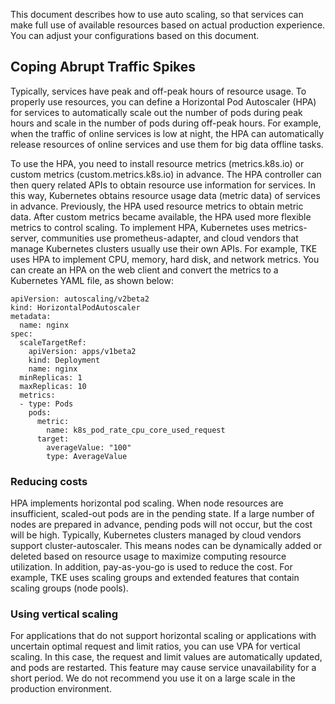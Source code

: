 This document describes how to use auto scaling, so that services can make full use of available resources based on actual production experience. You can adjust your configurations based on this document.

## Coping Abrupt Traffic Spikes
Typically, services have peak and off-peak hours of resource usage. To properly use resources, you can define a Horizontal Pod Autoscaler (HPA) for services to automatically scale out the number of pods during peak hours and scale in the number of pods during off-peak hours. For example, when the traffic of online services is low at night, the HPA can automatically release resources of online services and use them for big data offline tasks.


To use the HPA, you need to install resource metrics (metrics.k8s.io) or custom metrics (custom.metrics.k8s.io) in advance. The HPA controller can then query related APIs to obtain resource use information for services. In this way, Kubernetes obtains resource usage data (metric data) of services in advance.
Previously, the HPA used resource metrics to obtain metric data. After custom metrics became available, the HPA used more flexible metrics to control scaling. To implement HPA, Kubernetes uses metrics-server, communities use prometheus-adapter, and cloud vendors that manage Kubernetes clusters usually use their own APIs. For example, TKE uses HPA to implement CPU, memory, hard disk, and network metrics. You can create an HPA on the web client and convert the metrics to a Kubernetes YAML file, as shown below:
```
apiVersion: autoscaling/v2beta2
kind: HorizontalPodAutoscaler
metadata:
  name: nginx
spec:
  scaleTargetRef:
    apiVersion: apps/v1beta2
    kind: Deployment
    name: nginx
  minReplicas: 1
  maxReplicas: 10
  metrics:
  - type: Pods
    pods:
      metric:
        name: k8s_pod_rate_cpu_core_used_request
      target:
        averageValue: "100"
        type: AverageValue
```

### Reducing costs
HPA implements horizontal pod scaling. When node resources are insufficient, scaled-out pods are in the pending state. If a large number of nodes are prepared in advance, pending pods will not occur, but the cost will be high.
Typically, Kubernetes clusters managed by cloud vendors support cluster-autoscaler. This means nodes can be dynamically added or deleted based on resource usage to maximize computing resource utilization. In addition, pay-as-you-go is used to reduce the cost. For example, TKE uses scaling groups and extended features that contain scaling groups (node pools).


### Using vertical scaling 
For applications that do not support horizontal scaling or applications with uncertain optimal request and limit ratios, you can use VPA for vertical scaling. In this case, the request and limit values are automatically updated, and pods are restarted. This feature may cause service unavailability for a short period. We do not recommend you use it on a large scale in the production environment. 
